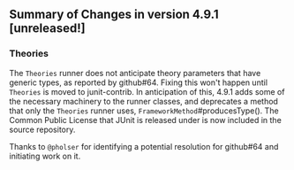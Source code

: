 ## Summary of Changes in version 4.9.1 [unreleased!] ##

### Theories ###

The `Theories` runner does not anticipate theory parameters that have generic
types, as reported by github#64.  Fixing this won't happen until `Theories` is
moved to junit-contrib. In anticipation of this, 4.9.1 adds some of the
necessary machinery to the runner classes, and deprecates a method that only
the `Theories` runner uses, `FrameworkMethod`#producesType(). 
The Common Public License that JUnit is released under is now included
in the source repository.

Thanks to `@pholser` for identifying a potential resolution for github#64
and initiating work on it.
